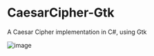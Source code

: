 # CaesarCipher-Gtk
A Caesar Cipher implementation in C#, using Gtk

![image](https://github.com/user-attachments/assets/0bf22831-f7cb-479d-beae-2502f79aba09)
